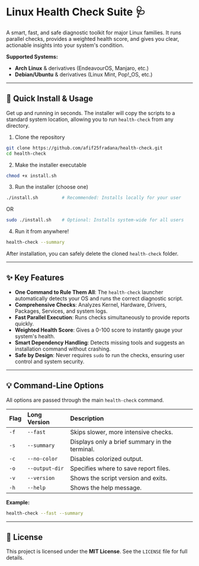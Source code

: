# Linux Health Check Suite 🩺

A smart, fast, and safe diagnostic toolkit for major Linux families. It runs parallel checks, provides a weighted health score, and gives you clear, actionable insights into your system's condition.

**Supported Systems:**
* **Arch Linux** & derivatives (EndeavourOS, Manjaro, etc.)
* **Debian/Ubuntu** & derivatives (Linux Mint, Pop!_OS, etc.)

---

## 🚀 Quick Install & Usage

Get up and running in seconds. The installer will copy the scripts to a standard system location, allowing you to run `health-check` from any directory.


1. Clone the repository
```bash
git clone https://github.com/afif25fradana/health-check.git
cd health-check
```

 2. Make the installer executable
```bash
chmod +x install.sh
```

3. Run the installer (choose one)
```bash
./install.sh         # Recommended: Installs locally for your user
```
OR
```bash
sudo ./install.sh    # Optional: Installs system-wide for all users
```

4. Run it from anywhere!
```bash
health-check --summary
```

After installation, you can safely delete the cloned `health-check` folder.

---

## ✨ Key Features

* **One Command to Rule Them All**: The `health-check` launcher automatically detects your OS and runs the correct diagnostic script.
* **Comprehensive Checks**: Analyzes Kernel, Hardware, Drivers, Packages, Services, and system logs.
* **Fast Parallel Execution**: Runs checks simultaneously to provide reports quickly.
* **Weighted Health Score**: Gives a 0-100 score to instantly gauge your system's health.
* **Smart Dependency Handling**: Detects missing tools and suggests an installation command without crashing.
* **Safe by Design**: Never requires `sudo` to run the checks, ensuring user control and system security.

---

## 💡 Command-Line Options

All options are passed through the main `health-check` command.

| Flag | Long Version    | Description                                  |
| :--- | :-------------- | :------------------------------------------- |
| `-f` | `--fast`        | Skips slower, more intensive checks.         |
| `-s` | `--summary`     | Displays only a brief summary in the terminal. |
| `-c` | `--no-color`    | Disables colorized output.                   |
| `-o` | `--output-dir`  | Specifies where to save report files.        |
| `-v` | `--version`     | Shows the script version and exits.          |
| `-h` | `--help`        | Shows the help message.                      |

**Example:**
```bash
health-check --fast --summary
```

---

## 📜 License

This project is licensed under the **MIT License**. See the `LICENSE` file for full details.
